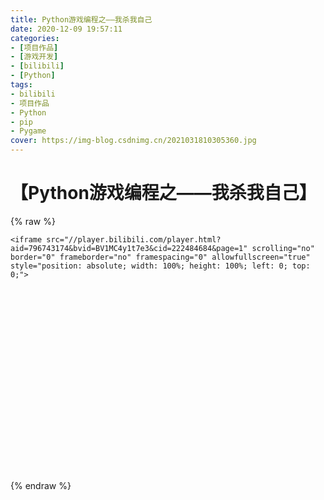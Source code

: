 ```yaml
---
title: Python游戏编程之——我杀我自己
date: 2020-12-09 19:57:11
categories:
- [项目作品]
- [游戏开发]
- [bilibili]
- [Python]
tags:
- bilibili
- 项目作品
- Python
- pip
- Pygame
cover: https://img-blog.csdnimg.cn/2021031810305360.jpg
---
```


# 【Python游戏编程之——我杀我自己】

{% raw %}



<div style="position: relative; width: 100%; height: 0; padding-bottom: 75%;">

    <iframe src="//player.bilibili.com/player.html?aid=796743174&bvid=BV1MC4y1t7e3&cid=222484684&page=1" scrolling="no" border="0" frameborder="no" framespacing="0" allowfullscreen="true" style="position: absolute; width: 100%; height: 100%; left: 0; top: 0;">

  </iframe>

</div>

{% endraw %}
